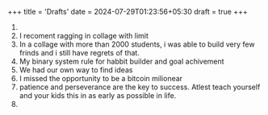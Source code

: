 +++
title = 'Drafts'
date = 2024-07-29T01:23:56+05:30
draft = true
+++


1. 
2. I recoment ragging in collage with limit 
3. In a collage with more than 2000 students, i was able to build very few frinds and i still have regrets of that.
4. My binary system rule for habbit builder and goal achivement
5. We had our own way to find ideas
6. I missed the opportunity to be a bitcoin milionear 
7. patience and perseverance are the key to success. Atlest teach yourself and your kids this in as early as possible in life.
8.  